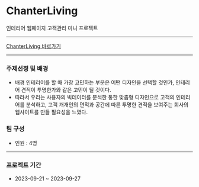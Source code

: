 # ChanterLiving
인테리어 웹페이지 고객관리 미니 프로젝트

***

[ChanterLiving 바로가기](http://joeun27082.cafe24.com/)

***

### 주제선정 및 배경
* 배경 인테리어를 할 때 가장 고민하는 부분은 어떤 디자인을 선택할 것인가, 인테리어 견적이 투명한가와 같은 고민이 될 것이다.
* 따라서 우리는 사용자의 빅데이터를 분석한 통한 맞춤형 디자인으로 고객의 인테리어를 분석하고, 고객 개개인의 면적과 공간에 따른 투명한 견적을 보여주는 회사의 웹사이트를 만들 필요성을 느꼈다.

### 팀 구성
* 인원 : 4명

***

### 프로젝트 기간
* 2023-09-21 ~ 2023-09-27



